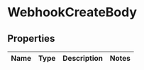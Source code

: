 

# WebhookCreateBody

## Properties

Name | Type | Description | Notes
------------ | ------------- | ------------- | -------------



